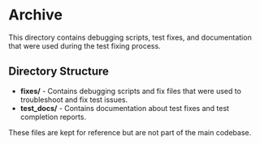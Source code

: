 # Archive

This directory contains debugging scripts, test fixes, and documentation that were used during the test fixing process.

## Directory Structure

- **fixes/** - Contains debugging scripts and fix files that were used to troubleshoot and fix test issues.
- **test_docs/** - Contains documentation about test fixes and test completion reports.

These files are kept for reference but are not part of the main codebase.

